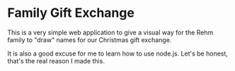 # Family Gift Exchange

This is a very simple web application to give a visual way for the Rehm family to "draw" names for our Christmas gift exchange.

It is also a good excuse for me to learn how to use node.js. Let's be honest, that's the real reason I made this.